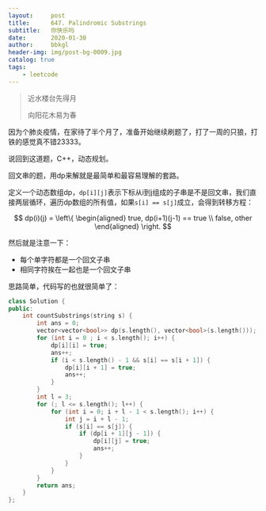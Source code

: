 ```yaml
---
layout:     post
title:      647. Palindromic Substrings
subtitle:   你快乐吗
date:       2020-01-30
author:     bbkgl
header-img: img/post-bg-0009.jpg
catalog: true
tags:
    - leetcode
---
```


>近水楼台先得月
>
>向阳花木易为春

因为个肺炎疫情，在家待了半个月了，准备开始继续刷题了，打了一周的只狼，打铁的感觉真不错23333。

说回到这道题，C++，动态规划。

回文串的题，用dp来解就是最简单和最容易理解的套路。

定义一个动态数组dp，`dp[i][j]`表示下标从i到j组成的子串是不是回文串，我们直接两层循环，遍历dp数组的所有值，如果`s[i] == s[j]`成立，会得到转移方程：

$$
dp(i)(j) = \left\{
    \begin{aligned}
    true, dp(i+1)(j-1) == true \\
    false, other 
    \end{aligned}
\right.
$$

然后就是注意一下：

- 每个单字符都是一个回文子串
- 相同字符挨在一起也是一个回文子串

思路简单，代码写的也就很简单了：

```cpp
class Solution {
public:
    int countSubstrings(string s) {
        int ans = 0;
        vector<vector<bool>> dp(s.length(), vector<bool>(s.length()));
        for (int i = 0 ; i < s.length(); i++) {
            dp[i][i] = true;
            ans++;
            if (i < s.length() - 1 && s[i] == s[i + 1]) {
                dp[i][i + 1] = true;
                ans++;
            }
        }
        int l = 3;
        for (; l <= s.length(); l++) {
            for (int i = 0; i + l - 1 < s.length(); i++) {
                int j = i + l - 1;
                if (s[i] == s[j]) {
                    if (dp[i + 1][j - 1]) {
                        dp[i][j] = true;
                        ans++;
                    }
                }
            }
        }
        return ans;
    }
};
```